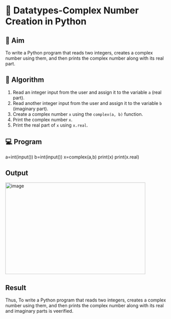 # 🧮 Datatypes-Complex Number Creation in Python

## 🎯 Aim
To write a Python program that reads two integers, creates a complex number using them, and then prints the complex number along with its real part.

## 🧠 Algorithm
1. Read an integer input from the user and assign it to the variable `a` (real part).
2. Read another integer input from the user and assign it to the variable `b` (imaginary part).
3. Create a complex number `x` using the `complex(a, b)` function.
4. Print the complex number `x`.
5. Print the real part of `x` using `x.real`.

## 💻 Program
a=int(input()) 
b=int(input()) 
x=complex(a,b) 
print(x) 
print(x.real)

## Output
<img width="437" height="285" alt="image" src="https://github.com/user-attachments/assets/aaf01113-de63-40de-af6b-123457775620" />

## Result
Thus, To write a Python program that reads two integers, creates a complex number using them, and then prints the complex number along with its real and imaginary parts is veerified.
